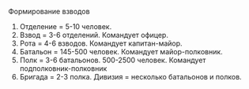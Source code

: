 Формирование взводов
1. Отделение = 5-10 человек.
2. Взвод = 3-6 отделений. Командует офицер.
3. Рота = 4-6 взводов. Командует капитан-майор.
4. Батальон = 145-500 человек. Командует майор-полковник.
5. Полк = 3-6 батальонов. 500-2500 человек. Командует подполковник-полковник
6. Бригада = 2-3 полка. Дивизия = несколько батальонов и полков.

